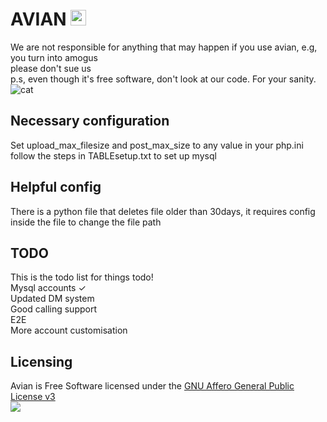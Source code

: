 # AVIAN <img src="https://avian.app/src/images/avianalternative.png" height="25" alt="dababy">
We are not responsible for anything that may happen if you use avian, e.g, you turn into amogus
<br>
please don't sue us
<br>
p.s, even though it's free software, don't look at our code. For your sanity.<br>
<img src="https://avian.app/src/images/mongus.gif" alt="cat">
## Necessary configuration
Set upload_max_filesize and post_max_size to any value in your php.ini <br>
follow the steps in TABLEsetup.txt to set up mysql
## Helpful config
There is a python file that deletes file older than 30days, it requires config inside the file to change the file path
## TODO
This is the todo list for things todo!
<br>
Mysql accounts ✓
<br>
Updated DM system
<br>
Good calling support
<br>
E2E
<br>
More account customisation
<br>
## Licensing 
Avian is Free Software licensed under the [GNU Affero General Public License v3](https://www.gnu.org/licenses/agpl-3.0.html) <br>
<img src="https://www.gnu.org/graphics/agplv3-with-text-162x68.png">
<br>
